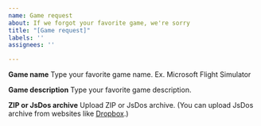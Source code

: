 ```yaml
---
name: Game request
about: If we forgot your favorite game, we're sorry
title: "[Game request]"
labels: ''
assignees: ''

---
```


**Game name**
Type your favorite game name. Ex. Microsoft Flight Simulator

**Game description**
Type your favorite game description.

**ZIP or JsDos archive**
Upload ZIP or JsDos archive. (You can upload JsDos archive from websites like [Dropbox](//dropbox.com).)
